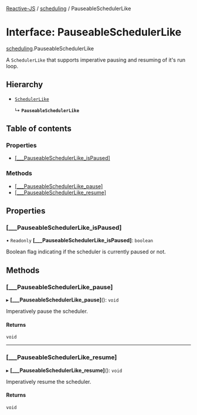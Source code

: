 [Reactive-JS](../README.md) / [scheduling](../modules/scheduling.md) / PauseableSchedulerLike

# Interface: PauseableSchedulerLike

[scheduling](../modules/scheduling.md).PauseableSchedulerLike

A `SchedulerLike` that supports imperative pausing and resuming
of it's run loop.

## Hierarchy

- [`SchedulerLike`](scheduling.SchedulerLike.md)

  ↳ **`PauseableSchedulerLike`**

## Table of contents

### Properties

- [[\_\_\_PauseableSchedulerLike\_isPaused]](scheduling.PauseableSchedulerLike.md#[___pauseableschedulerlike_ispaused])

### Methods

- [[\_\_\_PauseableSchedulerLike\_pause]](scheduling.PauseableSchedulerLike.md#[___pauseableschedulerlike_pause])
- [[\_\_\_PauseableSchedulerLike\_resume]](scheduling.PauseableSchedulerLike.md#[___pauseableschedulerlike_resume])

## Properties

### [\_\_\_PauseableSchedulerLike\_isPaused]

• `Readonly` **[\_\_\_PauseableSchedulerLike\_isPaused]**: `boolean`

Boolean flag indicating if the scheduler is currently paused or not.

## Methods

### [\_\_\_PauseableSchedulerLike\_pause]

▸ **[___PauseableSchedulerLike_pause]**(): `void`

Imperatively pause the scheduler.

#### Returns

`void`

___

### [\_\_\_PauseableSchedulerLike\_resume]

▸ **[___PauseableSchedulerLike_resume]**(): `void`

Imperatively resume the scheduler.

#### Returns

`void`
